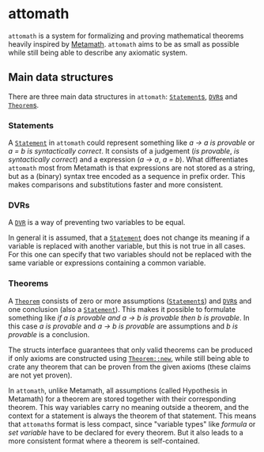 # attomath

`attomath` is a system for formalizing and proving mathematical theorems heavily inspired by
[Metamath](http://us.metamath.org/mm.html). `attomath` aims to be as small as possible while
still being able to describe any axiomatic system.

## Main data structures
There are three main data structures in `attomath`: [`Statement`s][statement], [`DVR`s][dvr]
and [`Theorem`s][theorem].

### Statements
A [`Statement`][statement] in `attomath` could represent something like _a -> a is provable_
or _a = b is syntactically correct_.  It consists of a judgement (_is provable_, _is
syntactically correct_) and a expression (_a -> a_, _a = b_). What differentiates `attomath`
most from Metamath is that expressions are not stored as a string, but as a (binary) syntax
tree encoded as a sequence in prefix order. This makes comparisons and substitutions faster and
more consistent.

### DVRs
A [`DVR`][dvr] is a way of preventing two variables to be equal.

In general it is assumed, that a [`Statement`][statement] does not change its meaning if a
variable is replaced with another variable, but this is not true in all cases. For this one can
specify that two variables should not be replaced with the same variable or expressions
containing a common variable.

### Theorems
A [`Theorem`][theorem] consists of zero or more assumptions ([`Statement`s][statement]) and
[`DVR`s][dvr] and one conclusion (also a [`Statement`][statement]). This makes it possible to
formulate something like _if a is provable and a -> b is provable then b is provable_. In this
case _a is provable_ and _a -> b is provable_ are assumptions and _b is provable_ is a
conclusion.

The structs interface guarantees that only valid theorems can be produced if only axioms are
constructed using [`Theorem::new`](theorem/struct.Theorem.html#method.new), while still being
able to crate any theorem that can be proven from the given axioms (these claims are not yet
proven).

In `attomath`, unlike Metamath, all assumptions (called Hypothesis in Metamath) for a theorem
are stored together with their corresponding theorem. This way variables carry no meaning
outside a theorem, and the context for a statement is always the theorem of that statement.
This means that `attomath`s format is less compact, since "variable types" like _formula_ or
_set variable_ have to be declared for every theorem. But it also leads to a more consistent
format where a theorem is self-contained.

[statement]: statement/trait.Statement.html
[dvr]: dvr/struct.DVR.html
[theorem]: theorem/struct.Theorem.html

